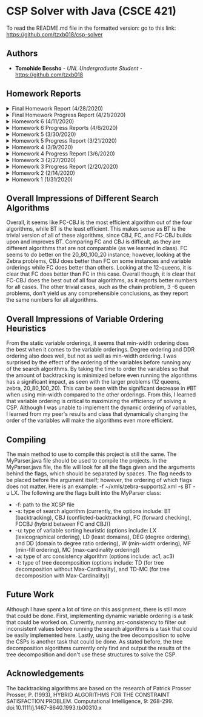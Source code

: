 # CSP Solver with Java (CSCE 421)

To read the README.md file in the formatted version: go to this link: https://github.com/tzxb018/csp-solver

## Authors

- **Tomohide Bessho** - _UNL Undergraduate Student_ - https://github.com/tzxb018

## Homework Reports

<details><summary>Final Homework Report (4/28/2020) </summary>

### Overview

For my final project, I chose to create a tree decomposition of the CSP and to determine whether it was necessary to run the max-cardinality algorithm before running the max-clique algorithm. From class, we learned that the trees decomposed from this process can be used to efficiently find the solutions to the CSP in a backtrack-free manner. To create these decompositions, I first need to manifest the CSP into a graph with vertices and edges. To do this, each variable is represented as a vertex in the graph and every binary constraint is represented as an edge. The unary constraints are excluded from this graph, as they would not create an edge in the graph. For every edge, the two vertices of the edge are the two variables in the corresponding scope of the constraint. 

Once this was accomplished, the next task was to implement the min-fill heuristic to triangulate the graph. Not only does the min-fill algorithm put the variables in the perfect elimination ordering (PEO), but it also adds in edges to the graph to make sure that the graph is triangulated in a manner that minimizes the number of edges filled in. 

With the graph triangulated, the next task was to implement the max-cardinality ordering. This algorithm also returns the variables in a PEO. The reason I implemented max-cardinality was to determine whether a triangulated graph already in PEO needed to be put through the max-cardinality algorithm to return a joining tree. 

With the two algorithms for getting a PEO established, the next task was to implement the max-clique algorithm. This algorithm takes the variable in the PEO and returns the clusters with the largest amount of variables in each cluster. 

Lastly, I then implemented the joining tree algorithm to get the desired tree decomposition structure of the CSP. The joining tree takes all the max-cliques from before, finds the most optimal tree structure so that all the clusters are connected. 

### Experimental Method

To determine whether max-cardinality was necessary, I ran two simulations, one where the ordering from min-fill is used in the max-clique, which is then used in the joining tree algorithm, and the second that takes the ordering from max-cardinality after running min-fill and using that ordering in max-clique to build the joining tree. These two methods were then tested on both the CSPs we have been using for class assignments and some benchmark problems from the 2008 CSP Competition (https://cse.unl.edu/~consystlab/resources/CPAI08benchmarkstats.html).

### Problems Encountered

Before starting this project, I had not properly assigned the neighbors of all the variables. Instead of adding the edge for each constraint linearly, I was going through each variable, checking which constraint's had the variable in the scope to determine the edges of the graph. This created a lot of value/reference errors and also didn't find all the edges. Whenever I needed to find a neighbor of a neighbor of a vertex, it would return empty. To fix this, I went through each constraint and added the two variables in the scope as neighbors of one another. A simple fix integral to the continuation of this project. 

When first implementing min-fill, when taking the vertex out of the graph, I was not properly taking out the edges incident to the removed vertex. With this, whenever the min-fill algorithm searched for the neighbors of the certain edge, if the edges incident to the vertex removed were not also taken out, it would detect the removed vertex as a neighbor, causing an error in the algorithm.

The last major error I encountered was not considering disconnected graphs. Both the algorithms and I assumed that the graph being passed in was connected; however, this will result in some wonky and inaccurate results when trying to build the tree. To fix this, I implemented a simple DFS algorithm that would 'visit' all the nodes in a component, and run the tree decomposition algorithms for each component. In the case where the graph was initially connected, this step doesn't affect the results. 

### Evaluation and Conclusion

The number of edges filled in by min-fill, the number of maximal cliques returned from the max-clique algorithm, the treewidth (size of the largest clique - 1), and the largest number of variables in the separators of the joining tree. The basic CSPs from our class assignments as well as some benchmark problems were tested and their data from this evaluation method was then put into an excel sheet (found in /csp-solver/Output Excel Files/Bessho-TreeDecomp-Results-Updated.xlsx). In addition, the number of variables, edges, and the density of the problem was reported as well.

When running the two different methods, the results of all 4 of these categories of data showed that there is *no difference* between running minfill and going directly to max-clique and running both min-fill and max-cardinality before going to max-clique. To see this, I created a column called Match? (Column P of Sheet 'Benchmark Problems') that returns true if the values in each column for running tree decomposition without max-cardinality match every value in the columns for running tree decomposition with max-cardinality. From all the problems I ran, this column has been calculated to be true, meaning their results are all the same regardless of running max-cardinality or not. 

The error column (column T) compares my results with those in the 2008 site's results. There are some cases where the separator or the treewidth is off by 1 or 2 (please look at notes below regarding these minimal errors). 

#### Important Notes Regarding Results

The results I obtained from the Benchmark had incorrectly calculated the treewidth. Instead of calculating the treewidth by finding the size of the largest clique and subtracting 1, they simply reported the treewidth to be the size of the largest clique. Also, some of the results from the 2008 site doesn't match the Stampede database (http://consystlab.unl.edu/benchmarks/); however, in the cases where my results do not match the 2008 site, my results match with the Stampede's database exactly. 

</p>
</details>
<details><summary>Final Homework Progress Report (4/21/2020) </summary>

### Overview

For my final project, I chose to do the tree decomposition project. The goal of this project is to generate a tree decomposition and compute the treewidth of the given CSPs. In each CSP, a graph can be drawn with the given variables and constraints. Each variable is represented as a vertex in the graph and every binary constraint is represented as an edge. For every edge, the two endpoints are the two variables in the scope of the constraint. For this project, five main tasks need to be completed: 

- Implement the min-fill heuristic to triangulate a graph 
- Implement the Max Cardinality Ordering to get a PEO (or use the PEO provided by the min-fill heuristic)
- Implement the Max-Clique Algorithm for computing the maximal cliques
- Using the max-cliques, build the joining tree 
- Evaluation on binary CSPs, report: (1) number of minfills, (2) number of max cliques, (3) size of the largest clique, and (4) the largest number of variables in separators 

As of now, I have successfully implemented the min-fill heuristic and have also implemented the Max Cardinality Ordering. I have tested all the example CSPs and compared the orderings to those of the previous year's work, and my results have matched exactly to those of the previous year's work. My next goal is to work on implementing the Max-Clique Algorithm; however, I am having some trouble understanding the algorithm. I will work with Dr. Choueiry to understand how this works and how to correctly implement this. 

</details>
<details><summary>Homework 6 (4/11/2020) </summary>

### Overview

For this assignment, I implemented FC-CBJ by using the existing data structures and methods from FC and CBJ. I modified the FC_label and FC_unlabel functions to keep modularity. I also reused the same BCSSP framework I have been using them for the past assignments to implement FC-CBJ as well. I made sure to implement min-width ordering for bonus credit and compared the results from running FC and FC-CBJ for all the instances in the 17d problems. 

### New and Updated Directories

- /src/csp/Search/SetFunctions.java: I updated this script to have more set functions for the different data structures in FC and CBJ. Since FC used stacks and CBJ used Linked Lists, I had to incorporate those two different data structures to output the correct data set for the algorithm to use.
- /src/csp/Search/SearchTypes.java: I implemented static min-width ordering for ordering the variables before running the search algorithms.
- /src/csp/Search/SearchAlgorithms.java: I added FC-CBJ by modifying the existing code for FC to use the data structures and logic from CBJ if FC-CBJ is called.
- /src/csp/MyParser.java: I added three new ways to compile the code. This is strictly for debugging and outputting the results for the excel files. The code still compiles the same way as it has before.

### Impressions between FC and FC-CBJ (also found in the excel file)

For this analysis, I chose to use width ordering as my variable ordering, as it seemed to be the most efficient compared to the other static orderings. Looking at the data, it is clear that FC-CBJ is more efficient than FC. The #CC, #NV, #CPU time are all lower with FC-CBJ than FC alone. This makes sense, as FC-CBJ builds upon and improves FC by keeping track of the previous conflicts made. By using this data, FC-CBJ prevents from doing any extra backtracking FC does alone, making it more efficient. Thus, there are lower #BT with FC-CBJ compared to FC. 

</p>
</details>

<details><summary>Homework 6 Progress Reports (4/6/2020) </summary>

### Overview

This assignment has me implementing FC-CBJ by using the existing data structures and methods used in FC and CBJ. As of now, I have implemented the pseudocode from the paper and am now working on fixing out some bugs of it. I am currently having issues finding all the solutions and am having trouble finding the correct first solution for the more complex problems (zebra problem). I am also working on implementing the width ordering heuristic.

</p>
</details>
<details><summary>Homework 5 (3/30/2020)</summary>
<p>
  
### Overview

This assignment required me to create and use the data structures to implement forward checking (FC) to find the solutions to the given CSP problems given in an XCSP file. This assignment focused on implementing this different search algorithm into the already implemented BCSSP framework for search.

### Important Notes

I was unable to implement dynamic variable ordering in this assignment. Therefore, I do not have results for that part of the assignment. I also updated the way that the project is compiled. It will still compile the same way as it did previously; however, instead of having the flags be placed in any order, I made it so that it had to be in a certain order (explained in the compile section). This should not affect how the grade checker checks the assignment.

### Impressions

Comparing the results between FC, CBJ, and BT, it is clear that FC is more efficient than BT. However, since FC and CBJ are not comparable, it is hard to distinguish a concrete relationship between the two. From my results, however, I noticed that on average, it seemed that FC was more efficient than CBJ. The ability to filter out inconsistent values before actually assigning them might be quicker in some instances compared to CBJ.

### New and Updated Files/Directories

- I renamed the directory /src/csp/BacktrackSearch to /src/csp/Search because this directory does both backtrack search and forward search
- /src/csp/Search/SearchAlgorithms.java: I added FC into the already existing file. This file now holds the code for all three search types, FC, CBJ, and BT

### Data Structures

- reductions: A map that maps a variable to a stack of stack of integers. Each variable is assigned a stack of stacks that represents the reductions made during FC.
- future_fc: A map that maps a variable to a stack of integers. Each variable is assigned a stack that holds the levels at which the variable checks against another future variable.
- past_fc: Similar to future_fc, except it holds the level of the variables that have been checked in the past.
- assignments_for_fc: A map that holds the assignments of the variables (used in replace of the ArrayList to accommodate for the changing ordering of the variables)
- instantiated_variabes: A stack that holds all the variables that have been instantiated. A stack is used in case FC needs to backtrack. That way, FC can pop off of this stack.
- uninstanted_varaibles: An ArrayList that holds all the future variables.
- solutions: An ArrayList that holds all the solutions found (just for debugging purposes)

</p>
</details>
<details><summary>Homework 5 Progress Report (3/21/2020)</summary>
<p>

### Overview

Mostly, I have been working on the first part of the homework, the noncoding, problems (which I have submitted). I have also outlined the framework of forward checking; however, I have not fully implemented it yet. I have coded most of the functions relating to forward checking illustrated in the paper, I just haven't connected it to the rest of my code yet.

</p>
</details>
<details><summary>Homework 4 (3/9/2020)</summary>
<p>

### Overview

This assignment required me to create and use the data structures to implement a conflicted backtrack search (CBJ) to find the solutions to the given CSP problems given in an XCSP file. This assignment focused on implementing this different search algorithm into the already implemented BCSSP framework for search.

### Impressions

Looking at the results of CBJ compared to BT, it is quite evident that CBJ is much more efficient at finding solutions (or finding that no solution exists) to a CSP. The total number of cc, nv, bt, and CPU time are all less when running CBJ compared to BT for larger problems. Trivial problems, such as 3 queens, will not affect these results since there are minimal conflicts in the CSP. The biggest improvement I saw was when I ran the zebra problem. When running the basic BT, it took a significant amount of time to find all the possible solutions (just 1); however, with CBJ, since it keeps track of all the previous conflicts for each value in the domain of the variable, its ability to find all the solutions (just 1) was much quicker. The ability to keep track of which level each value in the domain of variable conflicts at with another variable when backchecking surprised me, as it was hard to comprehend how keeping track of the deepest level a value conflicted to could improve the performance of backtracking; however, after implementing CBJ, I feel like I have a better grasp on backtracking and how CBJ improves upon it.

### New and Updated Files/Directories

- /src/csp/BacktrackSearch/BacktrackSearch.java: this file has been updated to implement the CBJ algorithm by modifying the already implemented BCSSP framework previously implemented in Homework 3 to use CBJ_Label and CBJ_Unlabel when CBJ is called. It also integrates a new method of finding all solutions by letting the last variable "conflict" with all previous variables.
- /src/csp/BacktrackSearch/LinkedListSetFunctions.java: this file does all the set operations given two sets defined by a Linked List. This is used when finding the union between two sets.

### Data Structures

- conf_set: this data structure is an ArrayList of Linked Lists that holds integers. At each level i (in the ArrayList), the Linked List holds the levels that have been previously conflicted with level i. This structure is used to determine which level to jump to when using CBJ_UNLABEL.
  - The reason I moved away from the typical ArrayList of ArrayList data structures was that conf_set is a data structure that experiences frequent deletions. Although it is possible to do deletions with an ArrayList, I would have to use an iterator to iterate through the ArrayList when deleting items. To work around this, I used a Linked List, which is a data structure that handles deletions easier.

</p>
</details>

<details><summary>Homework 4 Progress Report (3/6/2020)</summary>
<p>
    
This assignment requires me to create and use the data structures to run conflicted backtrack search (CBJ) to find the solutions of the given CSPs. As of now, I am currently still working on implementing the label and unlabel functions for the CBJ. I have the framework of these functions completed; however, I am having trouble with debugging some issues with finding the correct solution. When comparing my results with the past, it seems that 3q, 4q, and 5q match everyone else's results; however, when I get past 6q, my results differ. I know that my function is wrong because when I run the zebra problem, I cannot find a solution. I believe I am struggling with changing the correct conf_sets, as the indices may be inconsistent in between label and unlabel.

</p>
</details>

<details><summary>Homework 3 (2/27/2020)</summary>
<p>

### Overview

This assignment required me to create and use these data structures to run a search to find the solutions to the given CSP problems. Although there are several types of search and hybrids of these searches, this assignment was focused on creating the basic search algorithm called backtracking.

### New and Updated Files/Directories

- /src/csp/BacktrackSearch/: a directory that holds all the .java files related to backtrack search
- /src/csp/BacktrackSearch/BacktrackSearch.java: the file that takes in the problem instance, sorts the variables into the variable-ordering heuristic, and initializes the backtrack search
- /src/csp/BacktrackSearch/BCSSP.java: this file is responsible for running the backtrack search algorithm. In this file, you will find the main algorithm and the functions BT*Label and BT_Unlabel
  */src/csp/MainStructures/: this directory holds all the .java files responsible for holding information/data structures about the CSP problem
  \_/src/csp/MainStructures/MyVariable.java: updated this data structure to be able to find the degree of the current variable with the given constraints (weeds out unary constraints and will normalize the constraints to count the degree correctly)
  \*/src/csp/MyParser.java: updated how the program can take in inputs in the command line (will be explained below)

### Data Structures

- Current_path: this data structure is an ArrayList that holds the MyVariable data structure. The current_path data structure will start with a null pointer at the index 0 (to indicate the top of the tree), and then the variables in sequential order after being sorted by the inputted variable-order heuristic.
- Assignments: this data structure is an Array that holds the current assignments of all the variables. If the variable has not been assigned yet, the assignment for that variable will be initialized as -1.
  </p>
  </details>

<details><summary>Homework 3 Progress Report (2/20/2020)</summary>
 
### Overview
I am currently trying to implement BT or basic backtracking. I have implemented the pseudocode given in the paper; however, I am finding trouble finding the first solution. The algorithm is not correctly backtracking when calling unlabel. I need to double-check how the levels i are being edited in unlabel.
</p>
</details>

<details><summary>Homework 2 (2/14/2020)</summary>
    
### Overview of Homework 2

This assignment was for me to use the data structures made in assignment 1 and implement AC-1 and AC-3 to reduce the domains of all the variables. I made two new classes, one called searchFunctions (I will change this name later) and ACAlgorithms. The search functions have the three main functions needed in the AC algorithms, check, supported, and revised. The check function takes in the argument of two vvps and returns whether the two vvps are supported or conflicted by the constraint shared between them. The supported function takes in a vvp and a variable to check each value of the second variable to see if that variable supports the current vvp. Lastly, the revised function takes in two variables and returns whether there is a domain change or not by running the supported functions for all the values in the first variable's domain.

The AC-1 and AC-3 algorithms use the revised function to determine if there has been a change made within their respective algorithms. The AC-1 uses a static queue that holds all the relations (in both directions) of all the constraints and the problem and runs revised for each relation to see if it can filter out any values in the domains of any of the variables. This will run until there are no more changes can be made in any of the domains of the variables. AC-3 improves upon this by using a dynamic queue that holds only the relations of the constraints that are affected by a domain change. The number of constraint checks, CPU time, fval, isize, fsize, and feffect are displayed after running each algorithm.

The program is run through the MyParser.java class, where it takes in two arguments marked by the flags -f and -a. -f distinguishes which file to run, and -a distinguished which algorithm to run ("ac1" for AC-1 and "ac3" for AC-3). The program then makes a myProblem instance, a data structure that holds all the constraints, variables, and whether it is an extension problem or not, and feeds the myProblem instance into the ACAlgorithms class to run the algorithm.

</p>
</details>

<details><summary>Homework 1 (1/31/2020)</summary>

### Overview of Homework 1

The purpose of this assignment is to parse a CSP XML file and parse it in a readable format. The parser will take in a CSP XML file (done in /src/csp/MyParser.java), parse the data, and format it in a readable way for the user to read. The MyParser.java is considered the driver class and should be run from this script.
The parser class reads in the problem name, all the variables, and the constraints from the XML file and then puts this information in a problem data structure (called /src/csp/MyProblem.java). The MyProblem data structure takes the constraints and variables and fills in the necessary information for the two data structures.
The MyVariable data structure (found in /src/csp/MyVariable.java) holds the name of the variable, the initial domain and current domain, the constraints that use that particular variable, and all of its neighbors. The toString() method was overridden to format the output for the webgrader.
The MyConstraint data structure (found in /src/csp/MyConstraint.java) is a parent class for two children data structures, MyExtensionConstraint and MyIntensionConstraint. As the name says, these hold the information for an extension constraint and an intension constraint, respectively. That way, we can distinguish the difference between the two easily with a type check in the future. It is beneficial to have two different data structures since they require different functionalities and hold different information. Their parent class, MyConstraint, holds the name of the Constraint and the scope of the constraint. The toString() methods for all three classes were also overridden for formatting reasons. A MyFunction data structure was also created (found in /src/csp/MyFunction.java) to hold information for the intension constraints.
The organization and usages of these different data structures should lead to easier access to information needed later when implementing constraint solving algorithms.

</p>
</details>

## Overall Impressions of Different Search Algorithms

Overall, it seems like FC-CBJ is the most efficient algorithm out of the four algorithms, while BT is the least efficient. This makes sense as BT is the trivial version of all of these algorithms, since CBJ, FC, and FC-CBJ builds upon and improves BT. Comparing FC and CBJ is difficult, as they are different algorithms that are not comparable (as we learned in class). FC seems to do better on the 20_80_100_20 instance; however, looking at the Zebra problems, CBJ does better than FC on some instances and variable orderings while FC does better than others. Looking at the 12-queens, it is clear that FC does better than FC in this case. Overall though, it is clear that FC-CBJ does the best out of all four algorithms, as it reports better numbers for all cases. The other trivial cases, such as the chain problem, 3 -6 queen problems, don't yield us any comprehensible conclusions, as they report the same numbers for all algorithms. 

## Overall Impressions of Variable Ordering Heuristics

From the static variable orderings, it seems that min-width ordering does the best when it comes to the variable orderings. Degree ordering and DDR ordering also does well, but not as well as min-width ordering. I was surprised by the effect of the ordering of the variables before running any of the search algorithms. By taking the time to order the variables so that the amount of backtracking is minimized before even running the algorithms has a significant impact, as seen with the larger problems (12 queens, zebra, 20_80_100_20). This can be seen with the significant decrease in #BT when using min-width compared to the other orderings. From this, I learned that variable ordering is critical to maximizing the efficiency of solving a CSP. Although I was unable to implement the dynamic ordering of variables, I learned from my peer's results and class that dynamically changing the order of the variables will make the algorithms even more efficient. 

## Compiling

The main method to use to compile this project is still the same. The MyParser.java file should be used to compile the projects. In the MyParser.java file, the file will look for all the flags given and the arguments behind the flags, which should be separated by spaces. The flag needs to be placed before the argument itself; however, the ordering of which flags does not matter. Here is an example: -f ~/xmls/zebra-supports2.xml -s BT -u LX. The following are the flags built into the MyParser class:

- -f: path to the XCSP file
- -s: type of search algorithm (currently, the options include: BT (backtracking), CBJ (conflicted-backtracking), FC (forward checking), FCCBJ (hybrid between FC and CBJ))
- -u: type of variable sorting heuristic (options include: LX (lexicographical ordering), LD (least domains), DEG (degree ordering), and DD (domain to degree ratio ordering), W (min-width ordering), MF (min-fill ordering), MC (max-cardinality ordering))
- -a: type of arc consistency algorithm (options include: ac1, ac3)
- -t: type of tree decomposition (options include: TD (for tree decomposition without Max-Cardinality), and TD-MC (for tree decomposition with Max-Cardinality)) 

## Future Work

Although I have spent a lot of time on this assignment, there is still more that could be done. First, implementing dynamic variable ordering is a task that could be worked on. Currently, running arc-consistency to filter out inconsistent values before running the search algorithms is a task that could be easily implemented here. Lastly, using the tree decomposition to solve the CSPs is another task that could be done. As stated before, the tree decomposition algorithms currently only find and output the results of the tree decomposition and don't use these structures to solve the CSP. 

## Acknowledgements

The backtracking algorithms are based on the research of Patrick Prosser  
Prosser, P. (1993), HYBRID ALGORITHMS FOR THE CONSTRAINT SATISFACTION PROBLEM. Computational Intelligence, 9: 268-299. doi:10.1111/j.1467-8640.1993.tb00310.x
